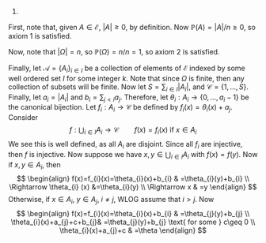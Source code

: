 1. 
First, note that, given ${} A \in \mathcal{E} {}$, ${} |A|\geq 0 {}$, by definition. Now ${} \mathbb{P}(A)=|A| / n \geq 0 {}$, so axiom $1$ is satisfied. 

Now, note that ${} |\Omega|=n {}$, so ${} \mathbb{P}(\Omega)=n / n = 1 {}$, so axiom $2$ is satisfied. 

Finally, let ${} \mathcal{A}=\{ A_{i} \}_{i\in I} {}$ be a collection of elements of $\mathcal{E} {}$ indexed by some well ordered set $I$ for some integer ${} k {}$. Note that since $\Omega {}$ is finite, then any collection of subsets will be finite. Now let ${} S=\sum_{i \in I} |A_{i}| {}$, and ${} \mathcal{C}=\{ 1,\,\dots,\,S \} {}$. Finally, let ${} a_{i}=|A_{i}| {}$ and ${} b_{i}=\sum_{j< i} a_{j} {}$. Therefore, let ${} \theta_{i}:A_{i}\to{}\{ 0,\,\dots,\,a_{i}-1 \} {}$ be the canonical bijection. Let ${} f_{i}:A_{i}\to{} \mathcal{C} {}$ be defined by ${} f_{i}(x)=\theta_{i}(x)+a_{j} {}$. Consider
$$
f:\bigcup_{i\in I} A_{i}\to{} \mathcal{C} \qquad f(x)=f_{i}(x) \text{ if } x \in A_{i}
$$
We see this is well defined, as all ${} A_{i} {}$ are disjoint. Since all ${} f_{i}$ are injective, then $f$ is injective. Now suppose we have ${} x,\, y \in  \bigcup_{i\in I} A_{i} {}$ with ${} f(x)=f(y) {}$. Now if ${} x,\, y \in A_{i} {}$, then 
$$
\begin{align}
 f(x)=f_{i}(x)=\theta_{i}(x)+b_{i} & =\theta_{i}(y)+b_{i}  \\
  \Rightarrow  \theta_{i} (x) &=\theta_{i}(y) \\
\Rightarrow x & =y
 \end{align}
$$
Otherwise, if ${} x \in A_{i} {}$, ${} y \in A_{j} {}$, $i\neq j$, WLOG assume that $i>j {}$. Now
$$
\begin{align}
	f(x)=f_{i}(x)=\theta_{i}(x)+b_{i} & =\theta_{j}(y)+b_{j} \\
 \theta_{i}(x)+a_{j}+c+b_{j}& =\theta_{j}(y)+b_{j} \text{ for some } c\geq 0 \\
 \theta_{i}(x)+a_{j}+c & =\theta
\end{align}
$$